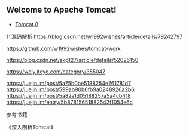 ## Welcome to Apache Tomcat!

- [Tomcat 8](https://tomcat.apache.org/tomcat-8.5-doc/)


1: 源码解析
https://blog.csdn.net/w1992wishes/article/details/79242797

https://github.com/w1992wishes/tomcat-work

https://blog.csdn.net/skp127/article/details/52026150

https://wely.iteye.com/category/355047

https://juejin.im/post/5a75b0be5188254e761781d7
https://juejin.im/post/599ab90b6fb9a0248926a2b6
https://juejin.im/post/5a82a1d05188257a5a4cb418
https://juejin.im/entry/5b87815651882542f1054e6c


参考书籍

《深入剖析Tomcat》

